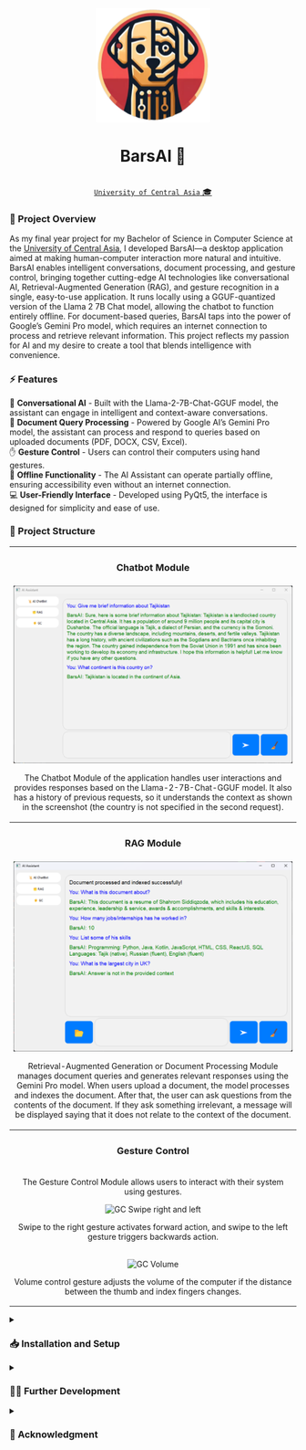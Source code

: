 <p align="center">
  <img src="Images\BarsAILogo.png" width=200>
</p>

<h1 align="center">
  BarsAI 🤖
</h1>


<p align='center'>
  <br>
  <a href="https://ucentralasia.org/home"><code>University of Central Asia</code> 🎓</a>
</p>

<h3>📝 Project Overview</h3>

<p> As my final year project for my Bachelor of Science in Computer Science at the <a href="https://ucentralasia.org/home">University of Central Asia</a>, I developed BarsAI—a desktop application aimed at making human-computer interaction more natural and intuitive. 
BarsAI enables intelligent conversations, document processing, and gesture control, bringing together cutting-edge AI technologies like conversational AI, Retrieval-Augmented Generation (RAG), and gesture recognition in a single, easy-to-use application. 
It runs locally using a GGUF-quantized version of the Llama 2 7B Chat model, allowing the chatbot to function entirely offline. For document-based queries, BarsAI taps into the power of Google’s Gemini Pro model, which requires an internet connection to process and retrieve relevant information. 
This project reflects my passion for AI and my desire to create a tool that blends intelligence with convenience. </p>

<h3>⚡ Features</h3>
<p>
  🤖 <strong>Conversational AI</strong> -  Built with the Llama-2-7B-Chat-GGUF model, the assistant can engage in intelligent and context-aware conversations.                                   <br>
  📄 <strong>Document Query Processing</strong> - Powered by Google AI’s Gemini Pro model, the assistant can process and respond to queries based on uploaded documents (PDF, DOCX, CSV, Excel). <br>
  ✋ <strong>Gesture Control</strong> -  Users can control their computers using hand gestures.                                                                                                  <br>
  📡 <strong>Offline Functionality</strong> - The AI Assistant can operate partially offline, ensuring accessibility even without an internet connection.                                        <br>
  💻 <strong>User-Friendly Interface</strong> - Developed using PyQt5, the interface is designed for simplicity and ease of use.                                                                 <br>
</p>

<h3>🧩 Project Structure </h3>

<table>
<tr>
<th colspan="2">
<h3>Chatbot Module</h3>
</th>
</tr>
<tr>
<td align="center">
<img src="Images/Chatbot.png" alt="Screenshot of the Chatbot Module interface" style="max-width:100%;">

<p>The Chatbot Module of the application handles user interactions and provides responses based on the Llama-2-7B-Chat-GGUF model. It also has a history of previous requests, so it understands the context as shown in the screenshot (the country is not specified in the second request). </p>
</td>
</tr>

<tr>
<th colspan="2">
<h3>RAG Module</h3>
</th>
</tr>
<tr>
<td align="center">
<img src="Images/RAG.png" alt="Screenshot of the RAG Module interface" style="max-width:100%;">

<p>Retrieval-Augmented Generation or Document Processing Module manages document queries and generates relevant responses using the Gemini Pro model. When users upload a document, the model processes and indexes the document. 
After that, the user can ask questions from the contents of the document. If they ask something irrelevant, a message will be displayed saying that it does not relate to the context of the document. </p>
</td>
</tr>

<tr>
<th colspan="2">
<h3>Gesture Control</h3>
</th>
</tr>
<tr>
<td align="center">
<p> The Gesture Control Module allows users to interact with their system using gestures. </p>
<img src="Images/swipe.gif" alt="GC Swipe right and left" style="max-width:100%;">

<p> Swipe to the right gesture activates forward action, and swipe to the left gesture triggers backwards action. </p>
<br>
<img src="Images/volumecontrol.gif" alt="GC Volume" style="max-width:100%;">
<p> Volume control gesture adjusts the volume of the computer if the distance between the thumb and index fingers changes. </p>
</td>
</tr>
</table>

<details><summary><h3> 📥 Installation and Setup</h3></summary>
<h4>Prerequisites</h4>
<ul>
  <li>Python 3.10 or above</li>
  <li>CPU</li>
  <li>RAM 16 GB (if you have a smaller RAM size, download a smaller quantized version of Llama-2-7B)</li>
</ul>

<h4>Clone the Repository</h4>
<p>To clone the repository, run the following commands:</p>
<pre>
<code>
git clone https://github.com/Shahrom-S/BarsAI.git
cd BarsAI
</code>
</pre>

<h4>Install Dependencies</h4>
<p>To install the necessary dependencies, run the following command:</p>
<pre>
<code>
pip install -r requirements.txt --default-timeout=100
</code>
</pre>

<h4>Environment Setup</h4>
<p>Follow the steps below to configure your environment:</p>
<ul>
  <li><b>Download Llama-2-7B-Chat-GGUF Model:</b></li>
  <pre><code>
from huggingface_hub import hf_hub_download 
model_name_or_path = "TheBloke/Llama-2-7B-Chat-GGML" 
model_basename = "llama-2-7b-chat.ggmlv3.q5_1.bin" 
cache_path = hf_hub_download(repo_id=model_name_or_path, 
filename=model_basename, cache_dir="C:/path/to/Project/directory", force_download=True) 
model_path = hf_hub_download(repo_id=model_name_or_path, filename=model_basename)
  </code></pre>
  <li><b>Set Up API Keys for Document Processing:</b></li>
  <p>To enable the document processing feature, obtain an API key from Google AI for the Gemini Pro model. Once you have the API key, add it to an <code>.env</code> file in the project directory:</p>
  <pre><code>
  GOOGLE_API_KEY="Your_API_key_here"
  </code></pre>
</ul>

<h4>Run the Application</h4>
<p>Once you have set up the environment and dependencies, create and activate a virtual environment, and run the following command to start the application:</p>
<pre>
<code>
python interface.py
</code>
</pre>

</details>

<details><summary><h3>👨‍💻 Further Development</h3></summary>
<ul>
  <li><strong>Full Offline Capability:</strong>  Integrating more powerful open-source models such as Llama-3-8B, which can replace Gemini Pro's API for RAG and eliminate dependencies on cloud-based services.</li>
  <li><strong>Adding Gestures:</strong> Adding more gestures to recognize and perform a wider range of actions. </li>
  <li><strong>Enhanced UI/UX:</strong> Further improving the interface for better usability and aesthetic appeal. </li>
</ul>
</details>

<details><summary><h3>👏 Acknowledgment </h3></summary>
<p>Special thanks to the University of Central Asia for providing the facilities necessary for the completion of this project. </p>
</details>